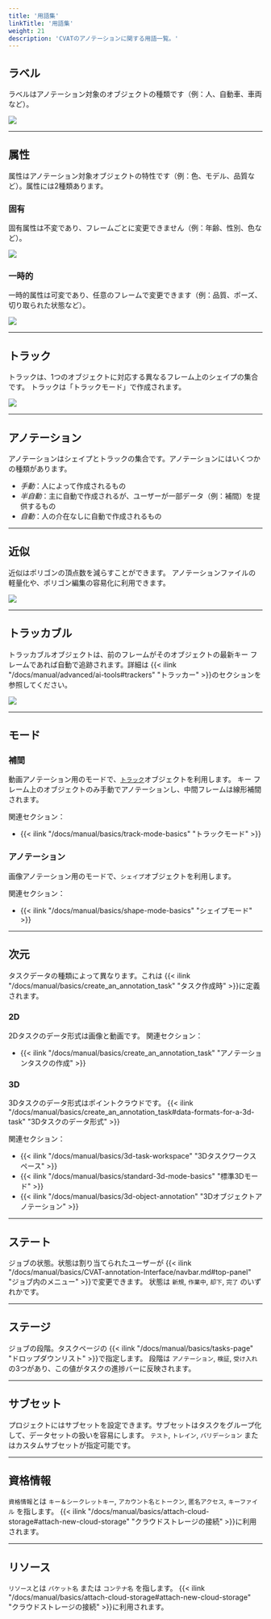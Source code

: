 ```yaml
---
title: '用語集'
linkTitle: '用語集'
weight: 21
description: 'CVATのアノテーションに関する用語一覧。'
---
```

## ラベル
ラベルはアノテーション対象のオブジェクトの種類です（例：人、自動車、車両など）。

![](/images/image032_detrac.jpg)

---

## 属性
属性はアノテーション対象オブジェクトの特性です（例：色、モデル、品質など）。属性には2種類あります。

### 固有
固有属性は不変であり、フレームごとに変更できません（例：年齢、性別、色など）。

  ![](/images/image073.jpg)

### 一時的
一時的属性は可変であり、任意のフレームで変更できます（例：品質、ポーズ、切り取られた状態など）。

  ![](/images/image072.jpg)

---

## トラック
トラックは、1つのオブジェクトに対応する異なるフレーム上のシェイプの集合です。
トラックは「トラックモード」で作成されます。

![](/images/gif003_detrac.gif)

---

## アノテーション
アノテーションはシェイプとトラックの集合です。アノテーションにはいくつかの種類があります。

- _手動_：人によって作成されるもの
- _半自動_：主に自動で作成されるが、ユーザーが一部データ（例：補間）を提供するもの
- _自動_：人の介在なしに自動で作成されるもの

---

## 近似
近似はポリゴンの頂点数を減らすことができます。
アノテーションファイルの軽量化や、ポリゴン編集の容易化に利用できます。

![](/images/approximation_accuracy.gif)

---

## トラッカブル
トラッカブルオブジェクトは、前のフレームがそのオブジェクトの最新キー フレームであれば自動で追跡されます。詳細は
{{< ilink "/docs/manual/advanced/ai-tools#trackers" "トラッカー" >}}のセクションを参照してください。

![](/images/tracker_indication_detrac.jpg)

---

## モード

### 補間
動画アノテーション用のモードで、[`トラック`](#track)オブジェクトを利用します。
キー フレーム上のオブジェクトのみ手動でアノテーションし、中間フレームは線形補間されます。

関連セクション：
- {{< ilink "/docs/manual/basics/track-mode-basics" "トラックモード" >}}

### アノテーション
画像アノテーション用のモードで、`シェイプ`オブジェクトを利用します。

関連セクション：
- {{< ilink "/docs/manual/basics/shape-mode-basics" "シェイプモード" >}}

---

## 次元

タスクデータの種類によって異なります。これは
{{< ilink "/docs/manual/basics/create_an_annotation_task" "タスク作成時" >}}に定義されます。

### 2D

2Dタスクのデータ形式は画像と動画です。
関連セクション：
- {{< ilink "/docs/manual/basics/create_an_annotation_task" "アノテーションタスクの作成" >}}

### 3D

3Dタスクのデータ形式はポイントクラウドです。
{{< ilink "/docs/manual/basics/create_an_annotation_task#data-formats-for-a-3d-task" "3Dタスクのデータ形式" >}}

関連セクション：
- {{< ilink "/docs/manual/basics/3d-task-workspace" "3Dタスクワークスペース" >}}
- {{< ilink "/docs/manual/basics/standard-3d-mode-basics" "標準3Dモード" >}}
- {{< ilink "/docs/manual/basics/3d-object-annotation" "3Dオブジェクトアノテーション" >}}

---

## ステート
ジョブの状態。状態は割り当てられたユーザーが
{{< ilink "/docs/manual/basics/CVAT-annotation-Interface/navbar.md#top-panel" "ジョブ内のメニュー" >}}で変更できます。
状態は `新規`, `作業中`, `却下`, `完了` のいずれかです。

---

## ステージ
ジョブの段階。タスクページの
{{< ilink "/docs/manual/basics/tasks-page" "ドロップダウンリスト" >}}で指定します。
段階は `アノテーション`, `検証`, `受け入れ` の3つがあり、この値がタスクの進捗バーに反映されます。

---

## サブセット
プロジェクトにはサブセットを設定できます。サブセットはタスクをグループ化して、データセットの扱いを容易にします。
`テスト`, `トレイン`, `バリデーション` またはカスタムサブセットが指定可能です。

---

## 資格情報
`資格情報`とは `キー＆シークレットキー`, `アカウント名とトークン`, `匿名アクセス`, `キーファイル` を指します。
{{< ilink "/docs/manual/basics/attach-cloud-storage#attach-new-cloud-storage" "クラウドストレージの接続" >}}に利用されます。

---

## リソース

`リソース`とは `バケット名` または `コンテナ名` を指します。
{{< ilink "/docs/manual/basics/attach-cloud-storage#attach-new-cloud-storage" "クラウドストレージの接続" >}}に利用されます。